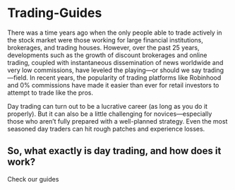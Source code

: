 # Trading-Guides

There was a time years ago when the only people able to trade actively in the stock market were those working for large financial institutions, brokerages, and trading houses. However, over the past 25 years, developments such as the growth of discount brokerages and online trading, coupled with instantaneous dissemination of news worldwide and very low commissions, have leveled the playing—or should we say trading—field. In recent years, the popularity of trading platforms like Robinhood and 0% commissions have made it easier than ever for retail investors to attempt to trade like the pros.

Day trading can turn out to be a lucrative career (as long as you do it properly). But it can also be a little challenging for novices—especially those who aren’t fully prepared with a well-planned strategy. Even the most seasoned day traders can hit rough patches and experience losses.

## So, what exactly is day trading, and how does it work?
Check our guides
